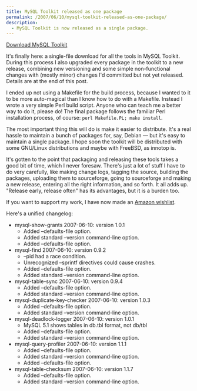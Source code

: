 ```yaml
---
title: MySQL Toolkit released as one package
permalink: /2007/06/10/mysql-toolkit-released-as-one-package/
description:
  - MySQL Toolkit is now released as a single package.
---
```

<p class="download">
  <a href="http://code.google.com/p/maatkit/">Download MySQL Toolkit</a>
</p>

It's finally here: a single-file download for all the tools in MySQL Toolkit. During this process I also upgraded every package in the toolkit to a new release, combining new versioning and some simple non-functional changes with (mostly minor) changes I'd committed but not yet released. Details are at the end of this post.

I ended up not using a Makefile for the build process, because I wanted to it to be more auto-magical than I know how to do with a Makefile. Instead I wrote a very simple Perl build script. Anyone who can teach me a better way to do it, please do! The final package follows the familiar Perl installation process, of course: `perl Makefile.PL; make install`.

The most important thing this will do is make it easier to distribute. It's a real hassle to maintain a bunch of packages for, say, Debian &#8212; but it's easy to maintain a single package. I hope soon the toolkit will be distributed with some GNU/Linux distributions and maybe with FreeBSD, as innotop is.

It's gotten to the point that packaging and releasing these tools takes a good bit of time, which I never foresaw. There's just a lot of stuff I have to do very carefully, like making change logs, tagging the source, building the packages, uploading them to sourceforge, going to sourceforge and making a new release, entering all the right information, and so forth. It all adds up. "Release early, release often" has its advantages, but it is a burden too.

If you want to support my work, I have now made an [Amazon wishlist][1].

Here's a unified changelog:

*   mysql-show-grants 2007-06-10: version 1.0.1 
    *   Added &#8211;defaults-file option. 
    *   Added standard &#8211;version command-line option. 
    *   Added &#8211;defaults-file option. 
*   mysql-find 2007-06-10: version 0.9.2 
    *   &#8211;pid had a race condition. 
    *   Unrecognized &#8211;sprintf directives could cause crashes. 
    *   Added &#8211;defaults-file option. 
    *   Added standard &#8211;version command-line option. 
*   mysql-table-sync 2007-06-10: version 0.9.4 
    *   Added &#8211;defaults-file option. 
    *   Added standard &#8211;version command-line option. 
*   mysql-duplicate-key-checker 2007-06-10: version 1.0.3 
    *   Added &#8211;defaults-file option. 
    *   Added standard &#8211;version command-line option. 
*   mysql-deadlock-logger 2007-06-10: version 1.0.1 
    *   MySQL 5.1 shows tables in db.tbl format, not db/tbl 
    *   Added &#8211;defaults-file option. 
    *   Added standard &#8211;version command-line option. 
*   mysql-query-profiler 2007-06-10: version 1.1.1 
    *   Added &#8211;defaults-file option. 
    *   Added standard &#8211;version command-line option. 
    *   Added &#8211;defaults-file option. 
*   mysql-table-checksum 2007-06-10: version 1.1.7 
    *   Added &#8211;defaults-file option.
    *   Added standard &#8211;version command-line option.

 [1]: http://www.amazon.com/gp/registry/registry.html?id=LOE4ZUTKFU39
